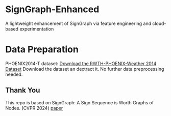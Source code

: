 # SignGraph-Enhanced
A lightweight enhancement of SignGraph via feature engineering and cloud-based experimentation

# Data Preparation
PHOENIX2014-T dataset: [Download the RWTH-PHOENIX-Weather 2014 Dataset](https://www-i6.informatik.rwth-aachen.de/~koller/RWTH-PHOENIX-2014-T/)
Download the dataset an dextract it. No further data preprocessing needed.

## Thank You
This repo is based on SignGraph: A Sign Sequence is Worth Graphs of Nodes. (CVPR 2024) [paper](https://openaccess.thecvf.com/content/CVPR2024/papers/Gan_SignGraph_A_Sign_Sequence_is_Worth_Graphs_of_Nodes_CVPR_2024_paper.pdf)
